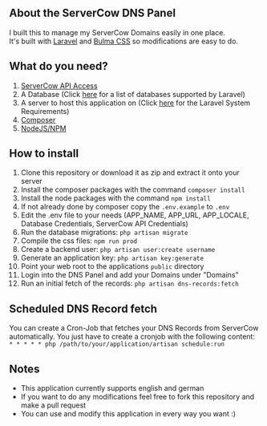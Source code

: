## About the ServerCow DNS Panel
I built this to manage my ServerCow Domains easily in one place.  
It's built with [Laravel](https://laravel.com/docs/8.x/) and [Bulma CSS](https://bulma.io/documentation/) so modifications are easy to do.

## What do you need?
1. [ServerCow API Access](https://cp.servercow.de/client/plugin/support_manager/knowledgebase/view/34/dns-api-v1/7/)
2. A Database (Click [here](https://laravel.com/docs/8.x/database#introduction) for a list of databases supported by Laravel)
3. A server to host this application on (Click [here](https://laravel.com/docs/8.x/deployment#server-requirements) for the Laravel System Requirements)
4. [Composer](https://getcomposer.org/)
5. [NodeJS/NPM](https://nodejs.org/en/download/package-manager/)

## How to install
1. Clone this repository or download it as zip and extract it onto your server
2. Install the composer packages with the command ``composer install``
3. Install the node packages with the command ``npm install``
4. If not already done by composer copy the ``.env.example`` to ``.env``
5. Edit the .env file to your needs (APP_NAME, APP_URL, APP_LOCALE, Database Credentials, ServerCow API Credentials)
6. Run the database migrations: ``php artisan migrate``
7. Compile the css files: ``npm run prod``
8. Create a backend user: ``php artisan user:create username``
9. Generate an application key: ``php artisan key:generate``
10. Point your web root to the applications ``public`` directory
11. Login into the DNS Panel and add your Domains under "Domains"
12. Run an initial fetch of the records: ``php artisan dns-records:fetch``

## Scheduled DNS Record fetch
You can create a Cron-Job that fetches your DNS Records from ServerCow automatically.
You just have to create a cronjob with the following content:  
``* * * * * php /path/to/your/application/artisan schedule:run``

## Notes
* This application currently supports english and german
* If you want to do any modifications feel free to fork this repository and make a pull request
* You can use and modify this application in every way you want :)
